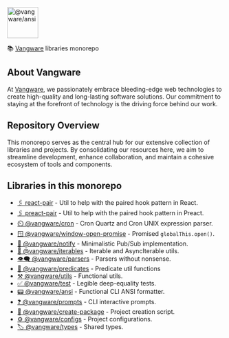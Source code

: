 <img id="logo" alt="@vangware/ansi" src="https://libraries.vangware.com/logo.svg" height="72" />

📚 [Vangware][vangware] libraries monorepo

## About Vangware

At [Vangware][vangware], we passionately embrace bleeding-edge web technologies
to create high-quality and long-lasting software solutions. Our commitment to
staying at the forefront of technology is the driving force behind our work.

## Repository Overview

This monorepo serves as the central hub for our extensive collection of
libraries and projects. By consolidating our resources here, we aim to
streamline development, enhance collaboration, and maintain a cohesive ecosystem
of tools and components.

## Libraries in this monorepo

-   [🖇️ react-pair][react_pair] - Util to help with the paired hook pattern in
    React.
-   [🖇️ preact-pair][preact_pair] - Util to help with the paired hook pattern in
    Preact.
-   [⏲️ @vangware/cron][cron] - Cron Quartz and Cron UNIX expression parser.
-   [🪟 @vangware/window-open-promise][window-open-promise] - Promised
    `globalThis.open()`.
-   [📣 @vangware/notify][notify] - Minimalistic Pub/Sub implementation.
-   [🔁 @vangware/iterables][iterables] - Iterable and AsyncIterable utils.
-   [👁️‍🗨️ @vangware/parsers][parsers] - Parsers without nonsense.
-   [🧐 @vangware/predicates][predicates] - Predicate util functions
-   [⚒️ @vangware/utils][utils] - Functional utils.
-   [✅ @vangware/test][test] - Legible deep-equality tests.
-   [📟 @vangware/ansi][ansi] - Functional CLI ANSI formatter.
-   [❓ @vangware/prompts][prompts] - CLI interactive prompts.
-   [🚧 @vangware/create-package][create-package] - Project creation script.
-   [⚙️ @vangware/configs][configs] - Project configurations.
-   [🏷️ @vangware/types][types] - Shared types.

<!-- Links -->

[react_pair]: https://libraries.vangware.com/modules/react_pair.html
[preact_pair]: https://libraries.vangware.com/modules/preact_pair.html
[cron]: https://libraries.vangware.com/modules/_vangware_cron.html
[window-open-promise]:
	https://libraries.vangware.com/modules/_vangware_window_open_promise.html
[notify]: https://libraries.vangware.com/modules/_vangware_notify.html
[iterables]: https://libraries.vangware.com/modules/_vangware_iterables.html
[parsers]: https://libraries.vangware.com/modules/_vangware_parsers.html
[predicates]: https://libraries.vangware.com/modules/_vangware_predicates.html
[utils]: https://libraries.vangware.com/modules/_vangware_utils.html
[test]: https://libraries.vangware.com/modules/_vangware_test.html
[ansi]: https://libraries.vangware.com/modules/_vangware_ansi.html
[prompts]: https://libraries.vangware.com/modules/_vangware_prompts.html
[create-package]:
	https://libraries.vangware.com/modules/_vangware_create_package.html
[configs]: https://libraries.vangware.com/modules/_vangware_configs.html
[types]: https://libraries.vangware.com/modules/_vangware_types.html
[vangware]: https://vangware.com
